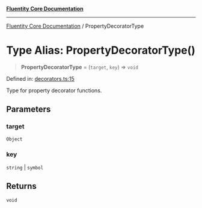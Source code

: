 [**Fluentity Core Documentation**](../README.md)

***

[Fluentity Core Documentation](../globals.md) / PropertyDecoratorType

# Type Alias: PropertyDecoratorType()

> **PropertyDecoratorType** = (`target`, `key`) => `void`

Defined in: [decorators.ts:15](https://github.com/cedricpierre/fluentity-core/blob/67e692bbd289864a7426aa17449637a48dccd630/src/decorators.ts#L15)

Type for property decorator functions.

## Parameters

### target

`Object`

### key

`string` | `symbol`

## Returns

`void`
